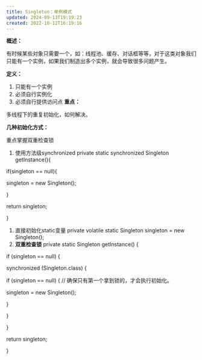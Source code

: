 ```yaml
---
title: Singleton：单例模式
updated: 2024-09-13T19:19:23
created: 2022-10-12T16:19:16
---
```


**概述：**

有时候某些对象只需要一个，如：线程池、缓存、对话框等等，对于这类对象我们只能有一个实例，如果我们制造出多个实例，就会导致很多问题产生。

**定义：**
1.  只能有一个实例
2.  必须自行实例化
3.  必须自行提供访问点
**重点：**

多线程下的重复初始化，如何解决。

**几种初始化方式：**

重点掌握双重检查锁
1.  使用方法级synchronized
private static synchronized Singleton getInstance(){

if(singleton == null){

singleton = new Singleton();

}

return singleton;

}
1.  直接初始化static变量
private volatile static Singleton singleton = new Singleton();
1.  **双重检查锁**
private static Singleton getInstance() {

if (singleton == null) {

synchronized (Singleton.class) {

if (singleton == null) { // 确保只有第一个拿到锁的，才会执行初始化。

singleton = new Singleton();

}

}

}

return singleton;

}

